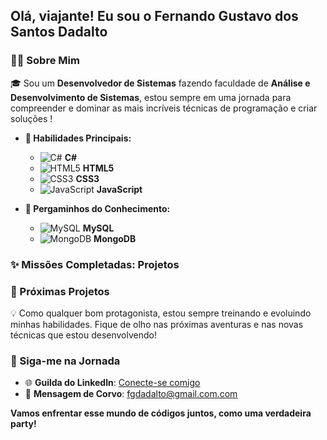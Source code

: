 ## Olá, viajante! Eu sou o **Fernando Gustavo dos Santos Dadalto** 

### 🧑‍💻 Sobre Mim

🎓 Sou um **Desenvolvedor de Sistemas** fazendo faculdade de **Análise e Desenvolvimento de Sistemas**, estou sempre em uma jornada  para compreender e  dominar as mais incríveis técnicas de programação e criar soluções !


- **🎴 Habilidades Principais:**
  - ![C#](https://img.icons8.com/color/20/000000/c-sharp-logo.png) **C#**
  - ![HTML5](https://img.icons8.com/color/20/000000/html-5--v1.png) **HTML5**
  - ![CSS3](https://img.icons8.com/color/20/000000/css3.png) **CSS3**
  - ![JavaScript](https://img.icons8.com/color/20/000000/javascript.png) **JavaScript**

- **📜 Pergaminhos do Conhecimento:**
  - ![MySQL](https://img.icons8.com/fluency/20/000000/mysql-logo.png) **MySQL**
  - ![MongoDB](https://img.icons8.com/color/20/000000/mongodb.png) **MongoDB**

### ✨ Missões Completadas: Projetos

### 🌠 Próximas Projetos

💡 Como qualquer bom protagonista, estou sempre treinando e evoluindo minhas habilidades. Fique de olho nas próximas aventuras e nas novas técnicas que estou desenvolvendo!

### 💌 Siga-me na Jornada

- 🌐 **Guilda do LinkedIn**: [Conecte-se comigo](https://www.linkedin.com/feed/?trk=guest_homepage-basic_nav-header-signin)
- 📜 **Mensagem de Corvo**: [fgdadalto@gmail.com.com](mailto:fgdadalto@gmail.com)

**Vamos enfrentar esse mundo de códigos juntos, como uma verdadeira party!**
